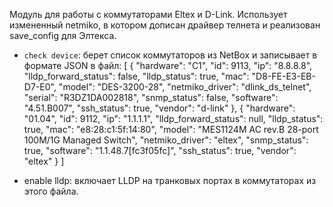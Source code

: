 Модуль для работы с коммутаторами Eltex и D-Link.
Использует измененный netmiko, в котором дописан драйвер телнета и реализован save_config для Элтекса.

- `check device`: берет список коммутаторов из NetBox и записывает в формате JSON в файл:
[
    {
        "hardware": "C1",
        "id": 9113,
        "ip": "8.8.8.8",
        "lldp_forward_status": false,
        "lldp_status": true,
        "mac": "D8-FE-E3-EB-D7-E0",
        "model": "DES-3200-28",
        "netmiko_driver": "dlink_ds_telnet",
        "serial": "R3DZ1DA002818",
        "snmp_status": false,
        "software": "4.51.B007",
        "ssh_status": true,
        "vendor": "d-link"
    },
    {
        "hardware": "01.04",
        "id": 9112,
        "ip": "1.1.1.1",
        "lldp_forward_status": null,
        "lldp_status": true,
        "mac": "e8:28:c1:5f:14:80",
        "model": "MES1124M AC rev.B 28-port 100M/1G Managed Switch",
        "netmiko_driver": "eltex",
        "snmp_status": true,
        "software": "1.1.48.7[fc3f05fc]",
        "ssh_status": true,
        "vendor": "eltex"
    }
]

- enable lldp: включает LLDP на транковых портах в коммутаторах из этого файла.

